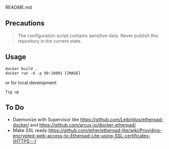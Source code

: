 README.md

## Precautions

> The configuration script contains sensitive data. Never publish this repository in the current state.

## Usage

```
docker build .
docker run -d -p 80:10001 [IMAGE]
```

or for local development

```
fig up
```

## To Do

* Daemonize with Supervisor like https://github.com/Leibnitius/etherpad-docker/ and https://github.com/arcus-io/docker-etherpad/
* Make SSL ready https://github.com/ether/etherpad-lite/wiki/Providing-encrypted-web-access-to-Etherpad-Lite-using-SSL-certificates-(HTTPS:--)
